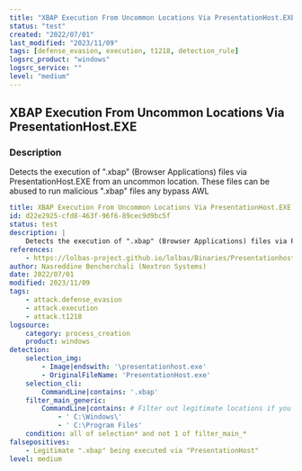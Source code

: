 ```yaml
---
title: "XBAP Execution From Uncommon Locations Via PresentationHost.EXE"
status: "test"
created: "2022/07/01"
last_modified: "2023/11/09"
tags: [defense_evasion, execution, t1218, detection_rule]
logsrc_product: "windows"
logsrc_service: ""
level: "medium"
---
```


## XBAP Execution From Uncommon Locations Via PresentationHost.EXE

### Description

Detects the execution of ".xbap" (Browser Applications) files via PresentationHost.EXE from an uncommon location. These files can be abused to run malicious ".xbap" files any bypass AWL


```yml
title: XBAP Execution From Uncommon Locations Via PresentationHost.EXE
id: d22e2925-cfd8-463f-96f6-89cec9d9bc5f
status: test
description: |
    Detects the execution of ".xbap" (Browser Applications) files via PresentationHost.EXE from an uncommon location. These files can be abused to run malicious ".xbap" files any bypass AWL
references:
    - https://lolbas-project.github.io/lolbas/Binaries/Presentationhost/
author: Nasreddine Bencherchali (Nextron Systems)
date: 2022/07/01
modified: 2023/11/09
tags:
    - attack.defense_evasion
    - attack.execution
    - attack.t1218
logsource:
    category: process_creation
    product: windows
detection:
    selection_img:
        - Image|endswith: '\presentationhost.exe'
        - OriginalFileName: 'PresentationHost.exe'
    selection_cli:
        CommandLine|contains: '.xbap'
    filter_main_generic:
        CommandLine|contains: # Filter out legitimate locations if you find them
            - ' C:\Windows\'
            - ' C:\Program Files'
    condition: all of selection* and not 1 of filter_main_*
falsepositives:
    - Legitimate ".xbap" being executed via "PresentationHost"
level: medium

```
